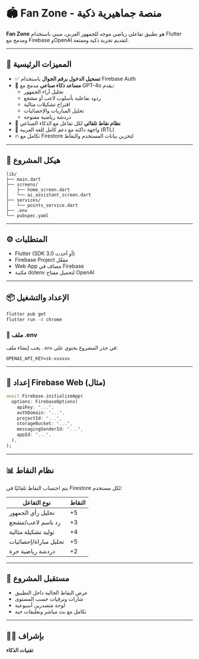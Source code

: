 
# 🏟️ Fan Zone - منصة جماهيرية ذكية

**Fan Zone** هو تطبيق تفاعلي رياضي موجه للجمهور العربي، مبني باستخدام Flutter ومدمج مع Firebase وOpenAI لتقديم تجربة ذكية وممتعة.

---

## 🚀 المميزات الرئيسية

- ✅ **تسجيل الدخول برقم الجوال** باستخدام Firebase Auth
- 🧠 **مساعد ذكاء صناعي** مدمج مع GPT-4o يقدم:
  - تحليل آراء الجمهور
  - ردود تفاعلية بأسلوب لاعب أو مشجع
  - اقتراح تشكيلات مثالية
  - تحليل المباريات والإحصائيات
  - دردشة رياضية مفتوحة
- 🏅 **نظام نقاط تلقائي** لكل تفاعل مع الذكاء الصناعي
- 🌙 واجهة داكنة مع دعم كامل للغة العربية (RTL)
- 🔥 تكامل مع Firestore لتخزين بيانات المستخدم والنقاط

---

## 📁 هيكل المشروع

```
lib/
├── main.dart
├── screens/
│   ├── home_screen.dart
│   └── ai_assistant_screen.dart
├── services/
│   └── points_service.dart
├── .env
└── pubspec.yaml
```

---

## ⚙️ المتطلبات

- Flutter (SDK 3.0 أو أحدث)
- Firebase Project مفعّل
- Web App مضاف في Firebase
- مكتبة dotenv لتحميل مفتاح OpenAI

---

## 📦 الإعداد والتشغيل

```bash
flutter pub get
flutter run -d chrome
```

### 🔑 ملف .env

يجب إنشاء ملف `.env` في جذر المشروع يحتوي على:

```
OPENAI_API_KEY=sk-xxxxxx
```

---

## 🔌 إعداد Firebase Web (مثال)

```dart
await Firebase.initializeApp(
  options: FirebaseOptions(
    apiKey: "...",
    authDomain: "...",
    projectId: "...",
    storageBucket: "...",
    messagingSenderId: "...",
    appId: "...",
  ),
);
```

---

## 📊 نظام النقاط

يتم احتساب النقاط تلقائيًا في Firestore لكل مستخدم:

| نوع التفاعل              | النقاط |
|--------------------------|--------|
| تحليل رأي الجمهور        | +5     |
| رد باسم لاعب/مشجع        | +3     |
| توليد تشكيلة مثالية      | +4     |
| تحليل مباراة/إحصائيات    | +5     |
| دردشة رياضية حرة         | +2     |

---

## 🧠 مستقبل المشروع

- عرض النقاط الحالية داخل التطبيق
- شارات وترقيات حسب المستوى
- لوحة متصدرين أسبوعية
- تكامل مع بث مباشر وتعليقات حية

---

## 👨‍💻 بإشراف

**تقنيات الذكاء**
